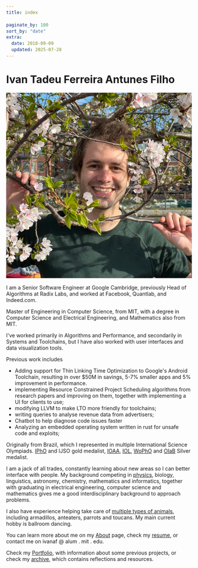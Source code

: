 ```yaml
---
title: index

paginate_by: 100
sort_by: "date"
extra:
  date: 2018-09-09
  updated: 2025-07-28
---
```

<div class="c index-intro">

# Ivan Tadeu Ferreira Antunes Filho
![IMG_2359~2](jpg/IMG_2359~2.jpg)

</div>

I am a Senior Software Engineer at Google Cambridge, previously Head of Algorithms at Radix Labs, and worked at Facebook, Quantlab, and Indeed.com.

Master of Engineering in Computer Science, from MIT, with a degree in Computer Science and Electrical Engineering, and Mathematics also from MIT. 

I've worked primarily in Algorithms and Performance, and secondarily in Systems and Toolchains, but I have also worked with user interfaces and data visualization tools. 

Previous work includes 
- Adding support for Thin Linking Time Optimization to Google's Android Toolchain, resulting in over $50M in savings, 5-7% smaller apps and 5% improvement in performance.
- implementing Resource Constrained Project Scheduling algorithms from research papers and improving on them, together with implementing a UI for clients to use; 
- modifying LLVM to make LTO more friendly for toolchains; 
- writing queries to analyse revenue data from advertisers;
- Chatbot to help diagnose code issues faster
- Analyzing an embedded operating system written in rust for unsafe code and exploits;

Originally from Brazil, which I represented in multiple International Science Olympiads. [IPhO](https://ipho-unofficial.org/timeline/2012/individual) and IJSO gold medalist, [IOAA](https://www.gov.br/mast/pt-br/assuntos/noticias/2012/agosto/brasil-encerra-participacao-na-olimpiada-de-astronomia-com-tres-medalhas), [IOL](https://ioling.org/results/2012), [WoPhO](https://web.archive.org/web/20130807045700/http://www.wopho.org/news-news.php?id=29) and [OIaB](https://olimpiadadebiologia.edu.es/wp-content/uploads/2014/09/ResultadosOIAB-2012.pdf) Silver medalist.

I am a jack of all trades, constantly learning about new areas so I can better interface with people. My background competing in [physics](https://ipho-unofficial.org/timeline/2012/individual), biology, linguistics, astronomy, chemistry, mathematics and informatics, together with graduating in electrical engineering, computer science and mathematics gives me a good interdisciplinary background to approach problems. 

I also have experience helping take care of [multiple types of animals](me_and_animals.md), including armadillos, anteaters, parrots and toucans. My main current hobby is ballroom dancing.

You can learn more about me on my [About](about.md) page, check my [resume](resume.md), or  contact me on ivanaf @ alum . mit . edu.

Check my [Portfolio](portfolio.md), with information about some previous projects, or check my [archive](archive/_index.md),  which contains reflections and resources.



